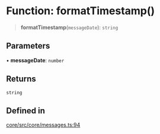 # Function: formatTimestamp()

> **formatTimestamp**(`messageDate`): `string`

## Parameters

• **messageDate**: `number`

## Returns

`string`

## Defined in

[core/src/core/messages.ts:94](https://github.com/ai16z/eliza/blob/c537cb3e848b54fcb914d8ef84924fa5fdeaec66/core/src/core/messages.ts#L94)
